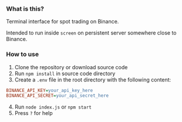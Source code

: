 ### What is this?
Terminal interface for spot trading on Binance.

Intended to run inside `screen` on persistent server somewhere close to Binance.
### How to use

1. Clone the repository or download source code
2. Run `npm install` in source code directory
3. Create a `.env` file in the root directory with the following content:
  ```ini
  BINANCE_API_KEY=your_api_key_here
  BINANCE_API_SECRET=your_api_secret_here
  ```
4. Run `node index.js` or `npm start`
5. Press `?` for help
